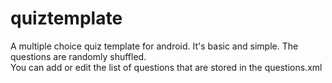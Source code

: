 # quiztemplate
A multiple choice quiz template for android. It's basic and simple. The questions are randomly shuffled.
<br/>
You can add or edit the list of questions that are stored in the questions.xml
